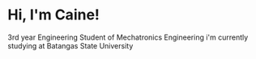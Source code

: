 # Hi, I'm Caine!

3rd year Engineering Student of Mechatronics Engineering
i'm currently studying at Batangas State University
